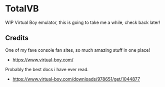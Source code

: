 # TotalVB

WIP Virtual Boy emulator, this is going to take me a while, check back later!

## Credits

One of my fave console fan sites, so much amazing stuff in one place!

- <https://www.virtual-boy.com/>

Probably the best docs i have ever read.

- <https://www.virtual-boy.com/downloads/978651/get/1044877>
